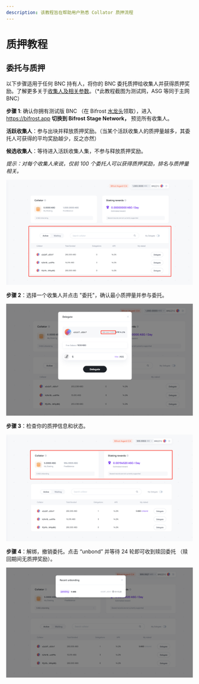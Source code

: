 ```yaml
---
description: 该教程旨在帮助用户熟悉 Collator 质押流程
---
```


# 质押教程

## 委托与质押 <a href="#bifrost-staking-tutorial-delegate-to-collator" id="bifrost-staking-tutorial-delegate-to-collator"></a>

以下步骤适用于任何 BNC 持有人，将你的 BNC 委托质押给收集人并获得质押奖励。了解更多关于[收集人及相关参数](https://wiki.bifrost.finance/v/zh/jie-dian/bifrost-shou-ji-ren-gong-kai-ce-shi)。（\*此教程截图为测试网，ASG 等同于主网 BNC）

**步骤 1**: 确认你拥有测试版 BNC （在 Bifrost [水龙头](https://t.me/bifrost\_faucet)领取），进入 https://bifrost.app **切换到 Bifrost Stage Network，** 预览所有收集人。

**活跃收集人**：参与出块并释放质押奖励。（当某个活跃收集人的质押量越多，其委托人可获得的平均奖励越少，反之亦然）

**候选收集人**：等待进入活跃收集人集，不参与释放质押奖励。

_提示：对每个收集人来说，仅前 100 个委托人可以获得质押奖励，排名与质押量相关。_

![](<../.gitbook/assets/image (5) (1) (1).png>)

**步骤 2**：选择一个收集人并点击 "委托"，确认最小质押量并参与委托。

![](<../.gitbook/assets/image (10) (1) (1) (1).png>)

**步骤 3**：检查你的质押信息和状态。

![](<../.gitbook/assets/image (12) (1).png>)

**步骤 4**：解绑，撤销委托。点击 “unbond” 并等待 24 轮即可收到赎回委托 （赎回期间无质押奖励）。

![](<../.gitbook/assets/image (11).png>)
